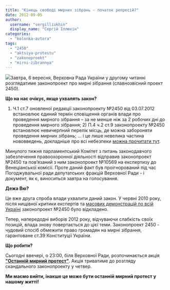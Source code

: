 ```yaml
---
title: "Кінець свободі мирних зібрань - початок репресій?"
date: 2012-09-05
author: 
  username: "sergilliukhin"
  display_name: "Сергій Іллюхін"
categories: 
  - "kolonka-avtora"
tags: 
  - "2450"
  - "aktsiya-protestu"
  - "zakonoproekt"
  - "mirni-zibrannya"
---
```


[![](https://mpz.brovary.org/wp-content/uploads/2012/09/59a818a-20.jpg)](https://mpz.brovary.org/wp-content/uploads/2012/09/59a818a-20.jpg)Завтра, 6 вересня, Верховна Рада України у другому читанні розглядатиме законопроект про мирні зібрання (славнозвісний проект 2450).

**Що на нас очікує, якщо ухвалять закон?**

1) Ч.1 ст.7 оновленої редакції законопроекту №2450 від 03.07.2012 встановлює єдиний термін сповіщення органів влади про проведення мирного зібрання – за не менше ніж за 2 робочих дні до проведення мирного зібрання; 2) П.4 ч.2 ст.9 законопроекту №2450 встановлює невичерпний перелік місць, де можна забороняти проведення мирних зібрань; ... і це лише невелика частина нововведень, докладніше про всі небезпеки [можна прочитати тут](https://fri.com.ua/2012/09/v-chetver-mozhe-zavershytys-epoha-myrnyh-zibran-v-ukrajini/).

Минулого тижня парламентський Комітет з питань законодавчого забезпечення правоохоронної діяльності відправив законопроект №2450 та пов’язаний з ним законопроект №10569 на експертизу до Венеціанської комісії. Проте даний факт був проігнорований під час Погоджувальної ради депутатських фракцій Верховної Ради - і документ, як є, виноситься завтра на голосування.

**Дежа Вю?**

Це вже друга спроба влади ухвалити даний закон. У червні 2010 року, після нищівної критики експертів та [масових демонстрацій по всій Україні](https://www.dem-alliance.org/news/u-22-oblasnih-centrah-ukraini-na-ploshah-bilja-oblderzhadministracii-vidbuvsja-protest-mob-proti-uhvalennja-zakonoproektu-%E2%84%96-2450.html "Демократичний Альянс") законопроект №2450 було відкладено.

Тепер, напередодні виборів 2012 року, відчуваючи слабкість своїх позицій, влада знову повертається до цієї теми. Законопроект 2450 - чудовий спосіб обмежити право громадян на мирні зібрання, гарантоване ст.39 Конституції України.

**Що робити?**

Сьогодні ввечері, о 23:00, біля Верховної Ради, розпочинається акція [**"Останній мирний протест"**](https://www.zmina.org.ua/2012/09/ostanne-myrne-zibrannya/). Акція триватиме до розгляду скандального законопроекту у четвер.

**Ми маємо вийти, інакше це може бути останній мирний протест у нашому житті!**
